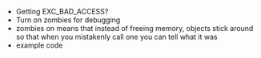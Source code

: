 - Getting EXC_BAD_ACCESS?
- Turn on zombies for debugging
- zombies on means that instead of freeing memory, objects stick around so that when you mistakenly call one you can tell what it was
- example code
